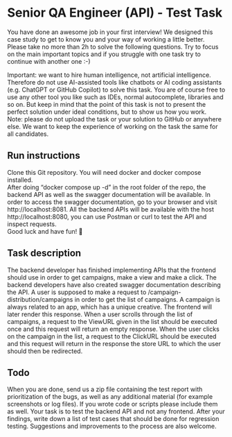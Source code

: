 # Senior QA Engineer (API) - Test Task
You have done an awesome job in your first interview! We designed this case study to get to
know you and your way of working a little better.  
Please take no more than 2h to solve the following questions. Try to focus on the main
important topics and if you struggle with one task try to continue with another one :-)
 
Important: we want to hire human intelligence, not artificial intelligence. Therefore do not use
AI-assisted tools like chatbots or AI coding assistants (e.g. ChatGPT or GitHub Copilot) to solve
this task. You are of course free to use any other tool you like such as IDEs, normal
autocomplete, libraries and so on. But keep in mind that the point of this task is not to present
the perfect solution under ideal conditions, but to show us how you work.  
Note: please do not upload the task or your solution to GitHub or anywhere else. We want to
keep the experience of working on the task the same for all candidates.  

## Run instructions
Clone this Git repository. You will need docker and docker compose installed.  
After doing “docker compose up -d” in the root folder of the repo, the backend API as well as the swagger
documentation will be available. In order to access the swagger documentation, go to
your browser and visit http://localhost:8081. All the backend APIs will be available with
the host http://localhost:8080, you can use Postman or curl to test the API and inspect
requests.  
Good luck and have fun! 💫  

## Task description
The backend developer has finished implementing APIs that the frontend should use in
order to get campaigns, make a view and make a click. The backend developers have
also created swagger documentation describing the API. 
A user is supposed to make a request to /campaign-distribution/campaigns in order to
get the list of campaigns. A campaign is always related to an app, which has a unique creative. 
The frontend will later render this response. When a user
scrolls through the list of campaigns, a request to the ViewURL given in the list should be
executed once and this request will return an empty response. When the user clicks on
the campaign in the list, a request to the ClickURL should be executed and this request
will return in the response the store URL to which the user should then be redirected.  

## Todo
When you are done, send us a zip file containing the test report with prioritization of the bugs, 
as well as any additional material (for example screenshots or log files). If you wrote code or
scripts please include them as well.
Your task is to test the backend API and not any frontend. After your findings, write down a
list of test cases that should be done for regression testing. Suggestions and improvements to the process are also welcome.  
